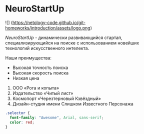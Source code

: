 # NeuroStartUp

![] (https://netology-code.github.io/git-homeworks/introduction/assets/logo.png)

*NeuroStartUp* - динамически развивающийся стартап, специализирующийся на поиске с использованием 
новейших технологий искусственного интелекта.


Наши преимущества:
* Высокая точность поиска
* Высокая скорость поиска
* Низкая цена 

1. ООО «Рога и копыта»
2. Издательство «Читый лист»
3. Космопорт «Черезтерновый Кзвёздный»
4. Дизайн-студия имени Слишком Известного Персонажа


```css
.selector {
  font-family: "Awesome", Arial, sans-serif;
  color: red;
}
```
